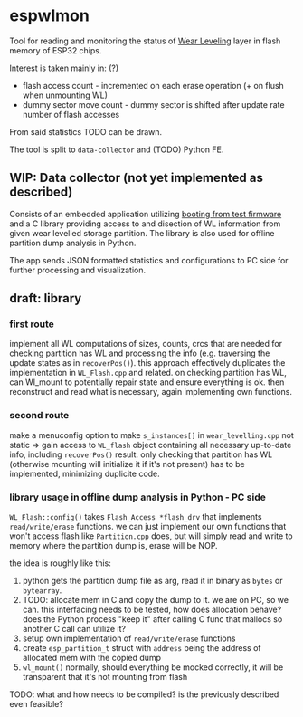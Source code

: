 # espwlmon

Tool for reading and monitoring the status of [Wear Leveling](https://docs.espressif.com/projects/esp-idf/en/latest/esp32/api-reference/storage/wear-levelling.html) layer in flash memory of ESP32 chips.

Interest is taken mainly in: (?)
- flash access count - incremented on each erase operation (+ on flush when unmounting WL)
- dummy sector move count - dummy sector is shifted after update rate number of flash accesses

From said statistics TODO can be drawn.

The tool is split to `data-collector` and (TODO) Python FE.

## WIP: Data collector (not yet implemented as described)
Consists of an embedded application utilizing [booting from test firmware](https://docs.espressif.com/projects/esp-idf/en/latest/esp32/api-guides/bootloader.html#bootloader-boot-from-test-firmware) and a C library providing access to and disection of WL information from given wear levelled storage partition.
The library is also used for offline partition dump analysis in Python.

The app sends JSON formatted statistics and configurations to PC side for further processing and visualization.

## draft: library
### first route
implement all WL computations of sizes, counts, crcs that are needed for checking partition has WL and processing the info (e.g. traversing the update states as in `recoverPos()`). this approach effectively duplicates the implementation in `WL_Flash.cpp` and related.
on checking partition has WL, can Wl_mount to potentially repair state and ensure everything is ok.
then reconstruct and read what is necessary, again implementing own functions.

### second route
make a menuconfig option to make `s_instances[]` in `wear_levelling.cpp` not static => gain access to `WL_flash` object containing all necessary up-to-date info, including `recoverPos()` result.
only checking that partition has WL (otherwise mounting will initialize it if it's not present) has to be implemented, minimizing duplicite code.

### library usage in offline dump analysis in Python - PC side
`WL_Flash::config()` takes `Flash_Access *flash_drv` that implements `read/write/erase` functions. we can just implement our own functions that won't access flash like `Partition.cpp` does, but will simply read and write to memory where the partition dump is, erase will be NOP.

the idea is roughly like this:
1. python gets the partition dump file as arg, read it in binary as `bytes` or `bytearray`. 
2. TODO: allocate mem in C and copy the dump to it. we are on PC, so we can. this interfacing needs to be tested, how does allocation behave? does the Python process "keep it" after calling C func that mallocs so another C call can utilize it?
3. setup own implementation of `read/write/erase` functions
4. create `esp_partition_t` struct with `address` being the address of allocated mem with the copied dump
5. `wl_mount()` normally, should everything be mocked correctly, it will be transparent that it's not mounting from flash

TODO: what and how needs to be compiled? is the previously described even feasible?


